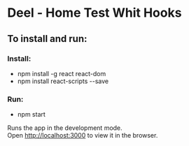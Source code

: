 # Deel - Home Test Whit Hooks
## To install and run:
### Install:
* npm install -g react react-dom
* npm install react-scripts --save
### Run:
* npm start

Runs the app in the development mode.<br />
Open [http://localhost:3000](http://localhost:3000) to view it in the browser.
